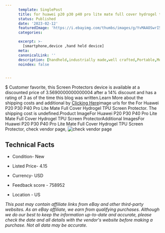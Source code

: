 ```yaml
---
      template: SinglePost
      title: for huawei p20 p30 p40 pro lite mate full cover hydrogel tpu screen protector
      status: Published
      date: '2023-02-12'
      featuredImage: 'https://i.ebayimg.com/thumbs/images/g/YvMAAOSwrI5fMxff/s-l225.jpg'
      categories: 

      excerpt: >-
        [smartphone,device ,hand held device]
      meta:
      canonicalLink: ''
      description: [handheld,industrially made,well crafted,Portable,Mobile,Compact,Convenient,Lightweight,Maneuverable,Man-portable,Miniature,Carriable,Hand-held,Light,Holdable,Transportable,Mobile device,Pocket-sized,On-the-go,Wireless,Cordless,Compact size,Convenient size, smartphone,device ,hand held device]
      noindex: false

        
---
```

$
    Customer favorite, this Screen Protectors device is available at a discounted price of 3.5690000000000004 after a 14% discount and has a rating of 3 as of the time this blog was written.Learn More about the shipping costs and additional by [Clicking Here](https://www.ebay.com/itm/303647515087?hash=item46b2cd61cf%3Ag%3AYvMAAOSwrI5fMxff&mkevt=1&mkcid=1&mkrid=711-53200-19255-0&campid=%253CePNCampaignId%253E&customid=%253CreferenceId%253E&toolid=10049)image urls for the For Huawei P20 P30 P40 Pro Lite Mate Full Cover Hydrogel TPU Screen Protector. The shipping cost is undefined.Product ImageFor Huawei P20 P30 P40 Pro Lite Mate Full Cover Hydrogel TPU Screen ProtectorAdditional ImagesFor Huawei P20 P30 P40 Pro Lite Mate Full Cover Hydrogel TPU Screen Protector, check vendor page, ![check vendor page](https://origin-galleryplus.ebayimg.com/ws/web/303647515087_2_0_1/225x225.jpg,https://origin-galleryplus.ebayimg.com/ws/web/303647515087_3_0_1/225x225.jpg,https://origin-galleryplus.ebayimg.com/ws/web/303647515087_4_0_1/225x225.jpg,https://origin-galleryplus.ebayimg.com/ws/web/303647515087_5_0_1/225x225.jpg,https://origin-galleryplus.ebayimg.com/ws/web/303647515087_6_0_1/225x225.jpg,https://origin-galleryplus.ebayimg.com/ws/web/303647515087_7_0_1/225x225.jpg,https://origin-galleryplus.ebayimg.com/ws/web/303647515087_8_0_1/225x225.jpg)
    
    

 ## Technical Facts 



     
      

 - Condition- New 


      

 - Listed Price- 4.15 


      

 - Currency- USD 


      

 - Feedback score - 758952 


      

 - Location - US 


      
      

 *_This post may contain affiliate links from eBay and other third-party websites. As an eBay affiliate, we earn from qualifying purchases. Although we do our best to keep the information up-to-date and accurate, please check the date and all details with the vendor's website before making a purchase. Not all data may be accurate._*



    
    
    
    
    
